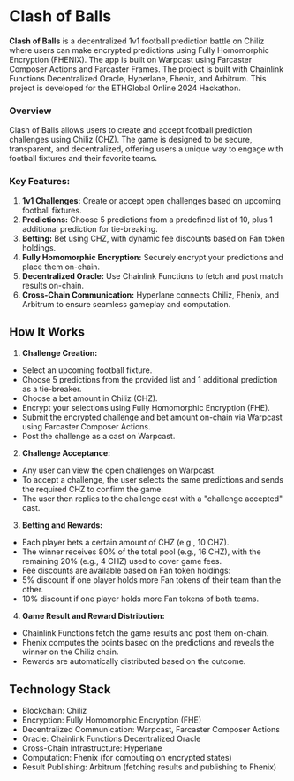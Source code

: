 # Clash of Balls

**Clash of Balls** is a decentralized 1v1 football prediction battle on Chiliz where users can make encrypted predictions using Fully Homomorphic Encryption (FHENIX). The app is built on Warpcast using Farcaster Composer Actions and Farcaster Frames. The project is built with Chainlink Functions Decentralized Oracle, Hyperlane, Fhenix, and Arbitrum. This project is developed for the ETHGlobal Online 2024 Hackathon.

### Overview

Clash of Balls allows users to create and accept football prediction challenges using Chiliz (CHZ). The game is designed to be secure, transparent, and decentralized, offering users a unique way to engage with football fixtures and their favorite teams.

### Key Features:

1. **1v1 Challenges:** Create or accept open challenges based on upcoming football fixtures.
2. **Predictions:** Choose 5 predictions from a predefined list of 10, plus 1 additional prediction for tie-breaking.
3. **Betting:** Bet using CHZ, with dynamic fee discounts based on Fan token holdings.
4. **Fully Homomorphic Encryption:** Securely encrypt your predictions and place them on-chain.
5. **Decentralized Oracle:** Use Chainlink Functions to fetch and post match results on-chain.
6. **Cross-Chain Communication:** Hyperlane connects Chiliz, Fhenix, and Arbitrum to ensure seamless gameplay and computation.

## How It Works

1. **Challenge Creation:**

- Select an upcoming football fixture.
- Choose 5 predictions from the provided list and 1 additional prediction as a tie-breaker.
- Choose a bet amount in Chiliz (CHZ).
- Encrypt your selections using Fully Homomorphic Encryption (FHE).
- Submit the encrypted challenge and bet amount on-chain via Warpcast using Farcaster Composer Actions.
- Post the challenge as a cast on Warpcast.

2. **Challenge Acceptance:**

- Any user can view the open challenges on Warpcast.
- To accept a challenge, the user selects the same predictions and sends the required CHZ to confirm the game.
- The user then replies to the challenge cast with a "challenge accepted" cast.

3. **Betting and Rewards:**

- Each player bets a certain amount of CHZ (e.g., 10 CHZ).
- The winner receives 80% of the total pool (e.g., 16 CHZ), with the remaining 20% (e.g., 4 CHZ) used to cover game fees.
- Fee discounts are available based on Fan token holdings:
- 5% discount if one player holds more Fan tokens of their team than the other.
- 10% discount if one player holds more Fan tokens of both teams.

4. **Game Result and Reward Distribution:**

- Chainlink Functions fetch the game results and post them on-chain.
- Fhenix computes the points based on the predictions and reveals the winner on the Chiliz chain.
- Rewards are automatically distributed based on the outcome.

## Technology Stack

- Blockchain: Chiliz
- Encryption: Fully Homomorphic Encryption (FHE)
- Decentralized Communication: Warpcast, Farcaster Composer Actions
- Oracle: Chainlink Functions Decentralized Oracle
- Cross-Chain Infrastructure: Hyperlane
- Computation: Fhenix (for computing on encrypted states)
- Result Publishing: Arbitrum (fetching results and publishing to Fhenix)
